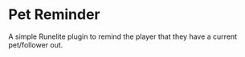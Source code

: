 # Pet Reminder

A simple Runelite plugin to remind the player that they have a current pet/follower out.
